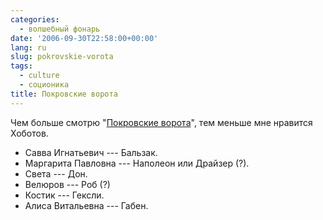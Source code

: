 ```yaml
---
categories:
  - волшебный фонарь
date: '2006-09-30T22:58:00+00:00'
lang: ru
slug: pokrovskie-vorota
tags:
  - culture
  - соционика
title: Покровские ворота
---
```



Чем больше смотрю "[Покровские ворота](http://www.exler.ru/films/12-09-2005.htm)", тем меньше мне нравится Хоботов.  

* Савва Игнатьевич --- Бальзак.  
* Маргарита Павловна --- Наполеон или Драйзер (?).  
* Света --- Дон.  
* Велюров --- Роб (?)  
* Костик --- Гексли.  
* Алиса Витальевна --- Габен.  
